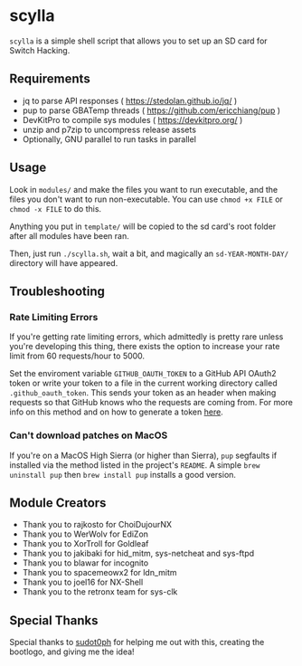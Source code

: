# scylla

`scylla` is a simple shell script that allows you to set up an SD card for
Switch Hacking.

## Requirements

- jq to parse API responses ( https://stedolan.github.io/jq/ )
- pup to parse GBATemp threads ( https://github.com/ericchiang/pup )
- DevKitPro to compile sys modules ( https://devkitpro.org/ )
- unzip and p7zip to uncompress release assets
- Optionally, GNU parallel to run tasks in parallel

## Usage

Look in `modules/` and make the files you want to run executable, and the
files you don't want to run non-executable. You can use `chmod +x FILE` or
`chmod -x FILE` to do this.

Anything you put in `template/` will be copied to the sd card's root folder
after all modules have been ran.

Then, just run `./scylla.sh`, wait a bit, and magically an
`sd-YEAR-MONTH-DAY/` directory will have appeared.

## Troubleshooting

### Rate Limiting Errors

If you're getting rate limiting errors, which admittedly is pretty rare unless
you're developing this thing, there exists the option to increase your rate
limit from 60 requests/hour to 5000.

Set the enviroment variable `GITHUB_OAUTH_TOKEN` to a GitHub API OAuth2 token or write your token to a file in the current working directory called `.github_oauth_token`.
This sends your token as an header when making requests so that GitHub knows
who the requests are coming from. For more info on this method and on how
to generate a token
[here](https://developer.github.com/v3/#oauth2-token-sent-in-a-header).

### Can't download patches on MacOS

If you're on a MacOS High Sierra (or higher than Sierra), `pup` segfaults if installed via
the method listed in the project's `README`. A simple `brew uninstall pup`
then `brew install pup` installs a good version.

## Module Creators

- Thank you to rajkosto for ChoiDujourNX
- Thank you to WerWolv for EdiZon
- Thank you to XorTroll for Goldleaf
- Thank you to jakibaki for hid_mitm, sys-netcheat and sys-ftpd
- Thank you to blawar for incognito
- Thank you to spacemeowx2 for ldn_mitm
- Thank you to joel16 for NX-Shell
- Thank you to the retronx team for sys-clk

## Special Thanks

Special thanks to [sudot0ph](https://github.com/sudot0ph) for helping me out with this,
creating the bootlogo, and giving me the idea!
